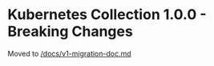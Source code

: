 # Kubernetes Collection 1.0.0 - Breaking Changes

Moved to [/docs/v1-migration-doc.md](/docs/v1-migration-doc.md)
